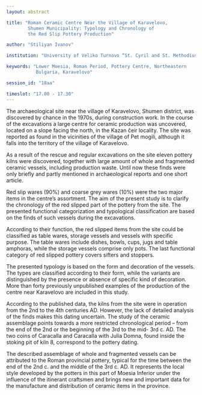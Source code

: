 ```yaml
---
layout: abstract

title: "Roman Ceramic Centre Near the Village of Karavelovo,
        Shumen Municipality: Typology and Chronology of
        the Red Slip Pottery Production"

author: "Stiliyan Ivanov"

institution: "University of Veliko Turnovo “St. Cyril and St. Methodius”"

keywords: "Lower Moesia, Roman Period, Pottery Centre, Northeastern
           Bulgaria, Karavelovo"

session_id: "18aa"

timeslot: "17.00 - 17.30"
---
```


The archaeological site near the village of Karavelovo, Shumen
district, was discovered by chance in the 1970s, during construction
work. In the course of the excavations a large centre for ceramic
production was uncovered, located on a slope facing the north, in the
Kazan čeir locality. The site was reported as found in the vicinities
of the village of Pet mogili, although it falls into the territory of
the village of Karavelovo.

As a result of the rescue and regular excavations on the site eleven
pottery kilns were discovered, together with large amount of whole and
fragmented ceramic vessels, including production waste. Until now
these finds were only briefly and partly mentioned in archaeological
reports and one short article.

Red slip wares (90%) and coarse grey wares (10%) were the two major
items in the centre’s assortment. The aim of the present study is to
clarify the chronology of the red slipped part of the pottery from the
site. The presented functional categorization and typological
classification are based on the finds of such vessels during the
excavations.

According to their function, the red slipped items from the site could
be classified as table wares, storage vessels and vessels with
specific purpose. The table wares include dishes, bowls, cups, jugs
and table amphoras, while the storage vessels comprise only pots. The
last functional category of red slipped pottery covers sifters and
stoppers.

The presented typology is based on the form and decoration of the
vessels. The types are classified according to their form, while the
variants are distinguished by the presence or absence of specific kind
of decoration. More than forty previously unpublished examples of the
production of the centre near Karavelovo are included in this study.

According to the published data, the kilns from the site were in
operation from the 2nd to the 4th centuries AD. However, the lack of
detailed analysis of the finds makes this dating uncertain. The study
of the ceramic assemblage points towards a more restricted
chronological period – from the end of the 2nd or the beginning of the
3rd to the mid- 3rd c. AD. The two coins of Caracalla and Caracalla
with Julia Domna, found inside the stoking pit of kiln 8, correspond
to the pottery dating.

The described assemblage of whole and fragmented vessels can be
attributed to the Roman provincial pottery, typical for the time
between the end of the 2nd c. and the middle of the 3rd c. AD. It
represents the local style developed by the potters in this part of
Moesia Inferior under the influence of the itinerant craftsmen and
brings new and important data for the manufacture and distribution of
ceramic items in the province.
